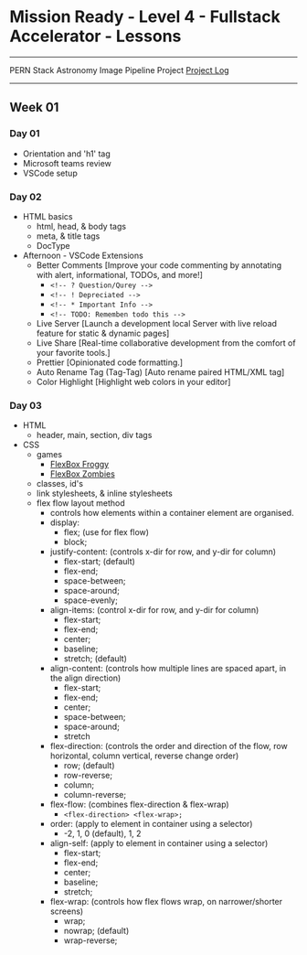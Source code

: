 # Mission Ready - Level 4 - Fullstack Accelerator - Lessons

---

PERN Stack Astronomy Image Pipeline Project [Project Log](https://github.com/Astrotope/l4-fsa-mission-ready-lessons/blob/main/PROJECT.md)

---

## Week 01

### Day 01

- Orientation and 'h1' tag
- Microsoft teams review
- VSCode setup

### Day 02

- HTML basics
  - html, head, & body tags
  - meta, & title tags
  - DocType
- Afternoon - VSCode Extensions
  - Better Comments [Improve your code commenting by annotating with alert, informational, TODOs, and more!]
    - ```<!-- ? Question/Qurey -->```
    - ```<!-- ! Depreciated -->```
    - ```<!-- * Important Info -->```
    - ```<!-- TODO: Rememben todo this -->```
  - Live Server [Launch a development local Server with live reload feature for static & dynamic pages]
  - Live Share [Real-time collaborative development from the comfort of your favorite tools.]
  - Prettier [Opinionated code formatting.]
  - Auto Rename Tag (Tag-Tag) [Auto rename paired HTML/XML tag]
  - Color Highlight [Highlight web colors in your editor]

### Day 03

- HTML
  - header, main, section, div tags
- CSS
  - games
    - [FlexBox Froggy](https://flexboxfroggy.com/)
    - [FlexBox Zombies](https://mastery.games/flexboxzombies/)
  - classes, id's
  - link stylesheets, & inline stylesheets
  - flex flow layout method
    - controls how elements within a container element are organised.
    - display: 
      - flex; (use for flex flow)
      - block;
    - justify-content: (controls x-dir for row, and y-dir for column)
      - flex-start; (default)
      - flex-end; 
      - space-between;
      - space-around;
      - space-evenly;
    - align-items: (control x-dir for row, and y-dir for column)
      - flex-start;
      - flex-end;
      - center;
      - baseline;
      - stretch; (default)
    - align-content: (controls how multiple lines are spaced apart, in the align direction)
      - flex-start;
      - flex-end;
      - center;
      - space-between;
      - space-around;
      - stretch
    - flex-direction: (controls the order and direction of the flow, row horizontal, column vertical, reverse change order)
      - row; (default)
      - row-reverse;
      - column;
      - column-reverse;
    - flex-flow: (combines flex-direction & flex-wrap)
      - ```<flex-direction> <flex-wrap>;```
    - order: (apply to element in container using a selector)
      - -2, 1, 0 (default), 1, 2
    - align-self: (apply to element in container using a selector)
      - flex-start;
      - flex-end;
      - center;
      - baseline;
      - stretch;
    - flex-wrap: (controls how flex flows wrap, on narrower/shorter screens)
      - wrap;
      - nowrap; (default)
      - wrap-reverse;
    
  

